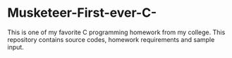 # Musketeer-First-ever-C-
This is one of my favorite C programming homework from my college. 
This repository contains source codes, homework requirements and sample input.
